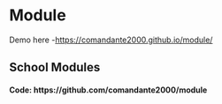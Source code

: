# Module
Demo here -https://comandante2000.github.io/module/
<div>
<h2>School Modules
  </h2>
  <h4>
Code: https://github.com/comandante2000/module
  </h4>
</div>
